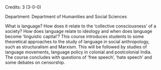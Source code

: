 Credits: 3 (3-0-0)

Department: Department of Humanities and Social Sciences

What is language? How does it relate to the ‘collective consciousness’ of a society? How does language relate to ideology and when does language become ‘linguistic capital’? This course introduces students to some theoretical approaches to the study of language in social anthropology, such as structuralism and Marxism. This will be followed by studies of language movements, language policy in colonial and postcolonial India. The course concludes with questions of ‘free speech’, ‘hate speech’ and some debates on censorship.